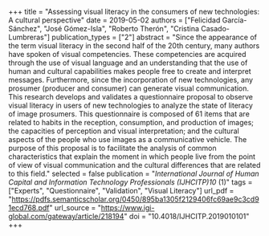 +++
title = "Assessing visual literacy in the consumers of new technologies: A cultural perspective"
date = 2019-05-02
authors = ["Felicidad García-Sánchez", "José Gómez-Isla", "Roberto Therón", "Cristina Casado-Lumbreras"]
publication_types = ["2"]
abstract = "Since the appearance of the term visual literacy in the second half of the 20th century, many authors have spoken of visual competencies. These competencies are acquired through the use of visual language and an understanding that the use of human and cultural capabilities makes people free to create and interpret messages. Furthermore, since the incorporation of new technologies, any prosumer (producer and consumer) can generate visual communication. This research develops and validates a questionnaire proposal to observe visual literacy in users of new technologies to analyze the state of literacy of image prosumers. This questionnaire is composed of 61 items that are related to habits in the reception, consumption, and production of images; the capacities of perception and visual interpretation; and the cultural aspects of the people who use images as a communicative vehicle. The purpose of this proposal is to facilitate the analysis of common characteristics that explain the moment in which people live from the point of view of visual communication and the cultural differences that are related to this field."
selected = false
publication = "*International Journal of Human Capital and Information Technology Professionals (IJHCITP)10* (1)"
tags = ["Experts", "Questionnaire", "Validation", "Visual Literacy"]
url_pdf = "https://pdfs.semanticscholar.org/0450/895ba1305f2129406fc69ae9c3cd91ecd768.pdf"
url_source = "https://www.igi-global.com/gateway/article/218194"
doi = "10.4018/IJHCITP.2019010101"
+++
